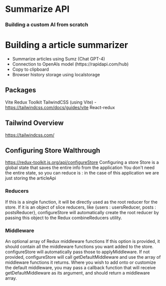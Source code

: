 # Summarize API
### Building a custom AI from scratch

# Building a article summarizer
<ul>
<li>Summarize articles using Sumz (Chat GPT-4)</li>
<li>Connection to OpenAIs model (https://rapidapi.com/hub)</li>
<li>Copy to clipboard</li>
<li>Browser history storage using localstorage</li>
</ul>

## Packages
Vite
Redux Toolkit
TailwindCSS (using Vite) - https://tailwindcss.com/docs/guides/vite
React-redux

## Tailwind Overview
https://tailwindcss.com/

## Configuring Store Walthrough
https://redux-toolkit.js.org/api/configureStore
Configuring a store
Store is a global state that saves the entire info from the application
You don't need the entire state, so you can reduce is : in the case of this application we are just storing the articleApi

### Reducers
If this is a single function, it will be directly used as the root reducer for the store.
If it is an object of slice reducers, like {users : usersReducer, posts : postsReducer}, configureStore will automatically create the root reducer by passing this object to the Redux combineReducers utility.

### Middleware
An optional array of Redux middleware functions
If this option is provided, it should contain all the middleware functions you want added to the store. configureStore will automatically pass those to applyMiddleware.
If not provided, configureStore will call getDefaultMiddleware and use the array of middleware functions it returns.
Where you wish to add onto or customize the default middleware, you may pass a callback function that will receive getDefaultMiddleware as its argument, and should return a middleware array.


